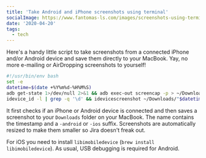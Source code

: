 ```yaml
---
title: 'Take Android and iPhone screenshots using terminal'
socialImage: https://www.fantomas-ls.com/images/screenshots-using-terminal.png
date: '2020-04-20'
tags:
  - tech
---
```


Here's a handy little script to take screenshots from a connected iPhone and/or Android device and save them directly to your MacBook. Yay, no more e-mailing or AirDropping screenshots to yourself!​

```bash
#!/usr/bin/env bash
set -e
datetime=$(date +%Y%m%d-%H%M%S)
adb get-state 1>/dev/null 2>&1 && adb exec-out screencap -p > ~/Downloads/"$datetime-android.png" && sips -Z 1024 ~/Downloads/"$datetime-android.png"
idevice_id -l | grep -q '\d' && idevicescreenshot ~/Downloads/"$datetime-ios.png" && sips -Z 1024 ~/Downloads/"$datetime-ios.png"
```

It first checks if an iPhone or Android device is connected and then saves a screenshot to your `Downloads` folder on your MacBook. The name contains the timestamp and a `-android` or `-ios` suffix. Screenshots are automatically resized to make them smaller so Jira doesn't freak out. 

For iOS you need to install `libimobiledevice` (`brew install libimobiledevice`). As usual, USB debugging is required for Android.
